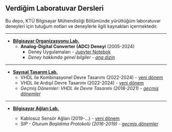 ## Verdiğim Laboratuvar Dersleri
Bu depo, KTÜ Bilgisayar Mühendisliği Bölümünde yürüttüğüm laboratuvar deneyleri için tutuğum notları ve deneylerle ilgili kaynakları içermektedir.

---

* **[Bilgisayar Organizasyonu Lab.](1_computer_org_lab/)**
  * **Analog-Digital Converter (ADC) Deneyi** (2005-2024)
    * Deney Uygulamaları - [Jupyter Notebok](1_computer_org_lab/adc/analog_digital_converter(ADC).ipynb)
    * _Deney hakkında genel bilgiler_ - [_ana dizin_](1_computer_org_lab/adc/)

---

* **[Sayısal Tasarım Lab.](0_logic_design_lab/)**
  * VHDL ile Kombinasyonel Devre Tasarımı (2022-2024) - [yeni dönem][vhdl02]
  * VHDL ile Ardışıl Devre Tasarımı (2022-2024) - [yeni dönem][vhdl03]
  * _Geçmiş Dönemler: VHDL ile Devre Tasarımı (2018-2021) - [geçmiş dönemler][vhdl01]_
---

* **[Bilgisayar Ağları Lab.](2_computer_networks_lab/)**
  * Kablosuz Sensör Ağları (2019-...) - [yeni dönem][aglab02]
  * _SIP - Oturum Başlatma Protokolü (2016-2019) - [geçmiş dönemler][aglab01]_

  [vhdl01]: 0_logic_design_lab/_vhdl_ile_devre_tasarimi/readme.md
  [vhdl02]: 0_logic_design_lab/1_vhdl_ile_kombinasyonel_devre_tasarimi/readme.md
  [vhdl03]: 0_logic_design_lab/2_vhdl_ile_ardisil_devre_tasarimi/readme.md
  [aglab01]: 2_computer_networks_lab/5_Session_Initiation_Protokol-SIP/readme.md
  [aglab02]: 2_computer_networks_lab/2_Wireless_Sensor_Networks/readme.md
